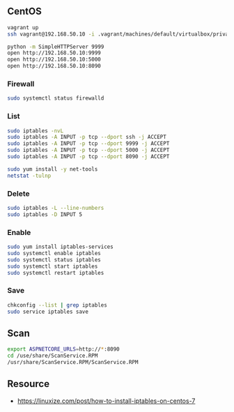 ## CentOS

```bash
vagrant up
ssh vagrant@192.168.50.10 -i .vagrant/machines/default/virtualbox/private_key

python -m SimpleHTTPServer 9999
open http://192.168.50.10:9999
open http://192.168.50.10:5000
open http://192.168.50.10:8090
```

### Firewall

```bash
sudo systemctl status firewalld
```

### List

```bash
sudo iptables -nvL
sudo iptables -A INPUT -p tcp --dport ssh -j ACCEPT
sudo iptables -A INPUT -p tcp --dport 9999 -j ACCEPT
sudo iptables -A INPUT -p tcp --dport 5000 -j ACCEPT
sudo iptables -A INPUT -p tcp --dport 8090 -j ACCEPT

sudo yum install -y net-tools
netstat -tulnp
```

### Delete

```bash
sudo iptables -L --line-numbers
sudo iptables -D INPUT 5
```

### Enable

```bash
sudo yum install iptables-services
sudo systemctl enable iptables
sudo systemctl status iptables
sudo systemctl start iptables
sudo systemctl restart iptables
```

### Save

```bash
chkconfig --list | grep iptables
sudo service iptables save
```

## Scan

```bash
export ASPNETCORE_URLS=http://*:8090
cd /use/share/ScanService.RPM
/usr/share/ScanService.RPM/ScanService.RPM
```

## Resource

- https://linuxize.com/post/how-to-install-iptables-on-centos-7